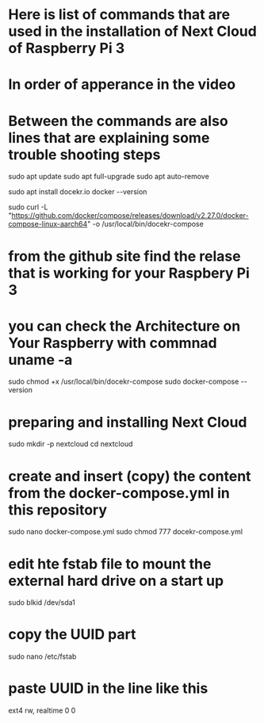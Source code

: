  # Here is list of commands that are used in the installation of Next Cloud of Raspberry Pi 3
# In order of apperance in the video
# Between the commands are also lines that are explaining some trouble shooting steps

sudo apt update
sudo apt full-upgrade
sudo apt auto-remove

sudo apt install docekr.io
docker --version

sudo curl -L "https://github.com/docker/compose/releases/download/v2.27.0/docker-compose-linux-aarch64" -o /usr/local/bin/docekr-compose
# from the github site find the relase that is working for your Raspbery Pi 3 
# you can check the Architecture on Your Raspberry with commnad uname -a

sudo chmod +x /usr/local/bin/docekr-compose
sudo docker-compose --version

# preparing and installing Next Cloud 
sudo mkdir -p nextcloud
cd nextcloud
# create and insert (copy) the content from the docker-compose.yml in this repository
sudo nano docker-compose.yml
sudo chmod 777 docekr-compose.yml

# edit hte fstab file to mount the external hard drive on a start up
sudo blkid /dev/sda1
# copy the UUID part
sudo nano /etc/fstab
# paste UUID in the line like this
<paste UUID here> <mount point> ext4 rw, realtime 0 0
